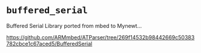 # `buffered_serial`

Buffered Serial Library ported from mbed to Mynewt...

https://github.com/ARMmbed/ATParser/tree/269f14532b98442669c50383782cbce1c67aced5/BufferedSerial
